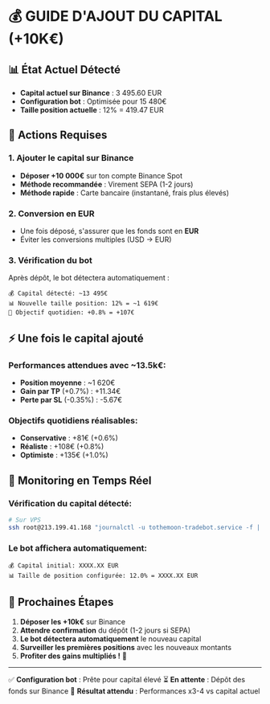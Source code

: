# 💰 GUIDE D'AJOUT DU CAPITAL (+10K€)

## 📊 État Actuel Détecté
- **Capital actuel sur Binance** : 3 495.60 EUR
- **Configuration bot** : Optimisée pour 15 480€
- **Taille position actuelle** : 12% = 419.47 EUR

## 🚀 Actions Requises

### 1. Ajouter le capital sur Binance
- **Déposer +10 000€** sur ton compte Binance Spot
- **Méthode recommandée** : Virement SEPA (1-2 jours)
- **Méthode rapide** : Carte bancaire (instantané, frais plus élevés)

### 2. Conversion en EUR
- Une fois déposé, s'assurer que les fonds sont en **EUR**
- Éviter les conversions multiples (USD → EUR)

### 3. Vérification du bot
Après dépôt, le bot détectera automatiquement :
```
💰 Capital détecté: ~13 495€
📊 Nouvelle taille position: 12% = ~1 619€
🎯 Objectif quotidien: +0.8% = +107€
```

## ⚡ Une fois le capital ajouté

### Performances attendues avec ~13.5k€:
- **Position moyenne** : ~1 620€
- **Gain par TP** (+0.7%) : +11.34€
- **Perte par SL** (-0.35%) : -5.67€

### Objectifs quotidiens réalisables:
- **Conservative** : +81€ (+0.6%)
- **Réaliste** : +108€ (+0.8%)
- **Optimiste** : +135€ (+1.0%)

## 🔄 Monitoring en Temps Réel

### Vérification du capital détecté:
```bash
# Sur VPS
ssh root@213.199.41.168 "journalctl -u tothemoon-tradebot.service -f | grep -E '(Capital|Solde|Position)'"
```

### Le bot affichera automatiquement:
```
💰 Capital initial: XXXX.XX EUR
📊 Taille de position configurée: 12.0% = XXXX.XX EUR
```

## 🎯 Prochaines Étapes

1. **Déposer les +10k€** sur Binance
2. **Attendre confirmation** du dépôt (1-2 jours si SEPA)
3. **Le bot détectera automatiquement** le nouveau capital
4. **Surveiller les premières positions** avec les nouveaux montants
5. **Profiter des gains multipliés !** 🚀

---

✅ **Configuration bot** : Prête pour capital élevé
⏳ **En attente** : Dépôt des fonds sur Binance
🚀 **Résultat attendu** : Performances x3-4 vs capital actuel
